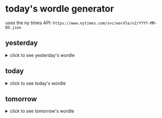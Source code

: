 # today's wordle generator

uses the ny times API: `https://www.nytimes.com/svc/wordle/v2/YYYY-MM-DD.json`

## yesterday

<details>
    <summary>click to see yesterday's wordle</summary>

    jumpy

</details>

## today

<details>
    <summary>click to see today's wordle</summary>

    brand

</details>

## tomorrow

<details>
    <summary>click to see tomorrow's wordle</summary>

    exile

</details>
